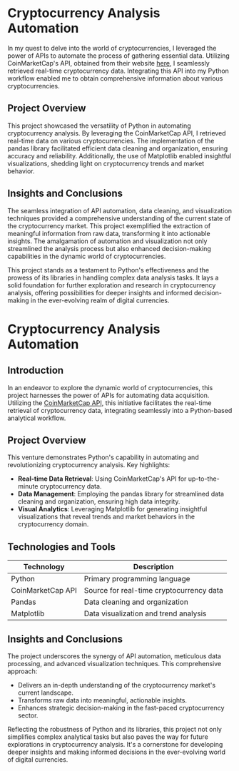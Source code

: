 # Cryptocurrency Analysis Automation

In my quest to delve into the world of cryptocurrencies, I leveraged the power of APIs to automate the process of gathering essential data. Utilizing CoinMarketCap's API, obtained from their website [here](https://coinmarketcap.com/), I seamlessly retrieved real-time cryptocurrency data. Integrating this API into my Python workflow enabled me to obtain comprehensive information about various cryptocurrencies.

## Project Overview

This project showcased the versatility of Python in automating cryptocurrency analysis. By leveraging the CoinMarketCap API, I retrieved real-time data on various cryptocurrencies. The implementation of the pandas library facilitated efficient data cleaning and organization, ensuring accuracy and reliability. Additionally, the use of Matplotlib enabled insightful visualizations, shedding light on cryptocurrency trends and market behavior.

## Insights and Conclusions

The seamless integration of API automation, data cleaning, and visualization techniques provided a comprehensive understanding of the current state of the cryptocurrency market. This project exemplified the extraction of meaningful information from raw data, transforming it into actionable insights. The amalgamation of automation and visualization not only streamlined the analysis process but also enhanced decision-making capabilities in the dynamic world of cryptocurrencies.

This project stands as a testament to Python's effectiveness and the prowess of its libraries in handling complex data analysis tasks. It lays a solid foundation for further exploration and research in cryptocurrency analysis, offering possibilities for deeper insights and informed decision-making in the ever-evolving realm of digital currencies.



# Cryptocurrency Analysis Automation

## Introduction
In an endeavor to explore the dynamic world of cryptocurrencies, this project harnesses the power of APIs for automating data acquisition. Utilizing the [CoinMarketCap API](https://coinmarketcap.com/), this initiative facilitates the real-time retrieval of cryptocurrency data, integrating seamlessly into a Python-based analytical workflow.

## Project Overview
This venture demonstrates Python's capability in automating and revolutionizing cryptocurrency analysis. Key highlights:
- **Real-time Data Retrieval**: Using CoinMarketCap's API for up-to-the-minute cryptocurrency data.
- **Data Management**: Employing the pandas library for streamlined data cleaning and organization, ensuring high data integrity.
- **Visual Analytics**: Leveraging Matplotlib for generating insightful visualizations that reveal trends and market behaviors in the cryptocurrency domain.

## Technologies and Tools
| Technology | Description |
|------------|-------------|
| Python | Primary programming language |
| CoinMarketCap API | Source for real-time cryptocurrency data |
| Pandas | Data cleaning and organization |
| Matplotlib | Data visualization and trend analysis |

## Insights and Conclusions
The project underscores the synergy of API automation, meticulous data processing, and advanced visualization techniques. This comprehensive approach:
- Delivers an in-depth understanding of the cryptocurrency market's current landscape.
- Transforms raw data into meaningful, actionable insights.
- Enhances strategic decision-making in the fast-paced cryptocurrency sector.

Reflecting the robustness of Python and its libraries, this project not only simplifies complex analytical tasks but also paves the way for future explorations in cryptocurrency analysis. It's a cornerstone for developing deeper insights and making informed decisions in the ever-evolving world of digital currencies.
